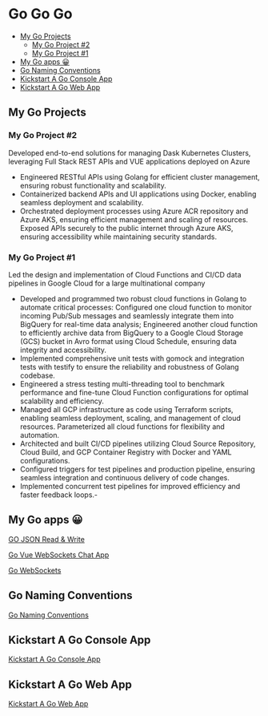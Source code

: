 # Go Go Go

- [My Go Projects](#my-go-projects)
  - [My Go Project #2](#my-go-project-2)
  - [My Go Project #1](#my-go-project-1)
- [My Go apps 😀](#my-go-apps-)
- [Go Naming Conventions](#go-naming-conventions)
- [Kickstart A Go Console App](#kickstart-a-go-console-app)
- [Kickstart A Go Web App](#kickstart-a-go-web-app)

## My Go Projects

### My Go Project #2

Developed end-to-end solutions for managing Dask Kubernetes Clusters, leveraging Full Stack REST APIs and VUE applications deployed on Azure

- Engineered RESTful APIs using Golang for efficient cluster management, ensuring robust functionality and scalability.
- Containerized backend APIs and UI applications using Docker, enabling seamless deployment and scalability.
- Orchestrated deployment processes using Azure ACR repository and Azure AKS, ensuring efficient management and scaling of resources.
Exposed APIs securely to the public internet through Azure AKS, ensuring accessibility while maintaining security standards.

<!-- Hatfield -->
<!-- ### 2: Created Full Stack REST APIs (backend) and VUE (front-end) apps to manage Dask Kubernetes Clusters and deployed to Azure

- Coded the functions to manage Dask Kubernetes Clusters with GoLang and Python.
- Monitored the Clusters with Kubectl and dashboard.
- Programmed REST APIs with GoLang.
- Built the UI with VUE and Vuetify.
- Containerized the backend API app and UI app with Docker, managed with Azure ACR repository, deployed to Azure AKS and then exposed the API to a public IP. -->

<!-- Thales Group -->
<!-- ### 1: Designed and implemented Cloud functions and CI/CD data pipelines in Google Cloud for a large multinational company

- Programmed cloud functions in Golang and Python.
- Configured one cloud function to monitor incoming Pub/Sub messages then save to BigQuery, another cloud function to archive data from BigQuery to GCS bucket in avro format with Cloud Schedule.
- Created unit tests with go mock framework and integration tests for test coverage.
- Built a stress testing multi-threading tool for performance benchmark and adjusted Cloud Function configuration.
- Managed all GCP infrastructure as code with Terraform scripts, parameterized all cloud functions, automated everything and enabled auto-scaling.
- Designed and built the CI/CD pipelines with Cloud Source Repository, Cloud Build and GCP Container Registry with Docker and YAML; set up the triggers for the test pipelines and prod pipeline; configured multiple test pipelines can run concurrently.
- Handed over high quality detailed runbook documentation. -->

### My Go Project #1

Led the design and implementation of Cloud Functions and CI/CD data pipelines in Google Cloud for a large multinational company

- Developed and programmed two robust cloud functions in Golang to automate critical processes: Configured one cloud function to monitor incoming Pub/Sub messages and seamlessly integrate them into BigQuery for real-time data analysis; Engineered another cloud function to efficiently archive data from BigQuery to a Google Cloud Storage (GCS) bucket in Avro format using Cloud Schedule, ensuring data integrity and accessibility.
- Implemented comprehensive unit tests with gomock and integration tests with testify to ensure the reliability and robustness of Golang codebase.
- Engineered a stress testing multi-threading tool to benchmark performance and fine-tune Cloud Function configurations for optimal scalability and efficiency.
- Managed all GCP infrastructure as code using Terraform scripts, enabling seamless deployment, scaling, and management of cloud resources. Parameterized all cloud functions for flexibility and automation.
- Architected and built CI/CD pipelines utilizing Cloud Source Repository, Cloud Build, and GCP Container Registry with Docker and YAML configurations.
- Configured triggers for test pipelines and production pipeline, ensuring seamless integration and continuous delivery of code changes.
- Implemented concurrent test pipelines for improved efficiency and faster feedback loops.-

## My Go apps 😀

[GO JSON Read & Write](GoJsonReadWrite/README.md)

[Go Vue WebSockets Chat App](GoVueWebSocketsChat/README.md)

[Go WebSockets](GoWebSocketsConsole/README.md)

## Go Naming Conventions

[Go Naming Conventions](GoNamingConventions.md)

## Kickstart A Go Console App

[Kickstart A Go Console App](KickstartGoConsoleApp.md)

## Kickstart A Go Web App

[Kickstart A Go Web App](KickstartGoWebApp.md)
